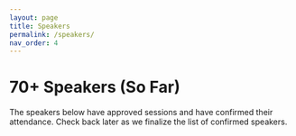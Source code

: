 ```yaml
---
layout: page
title: Speakers
permalink: /speakers/
nav_order: 4
---
```


# 70+ Speakers (So Far)

<p />

The speakers below have approved sessions and have confirmed their attendance. Check back later as we finalize the list of confirmed speakers.

<script type="text/javascript"
  src="https://sessionize.com/api/v2/ht1oni9m/view/SpeakerWall" />
